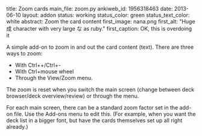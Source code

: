 title: Zoom cards
main_file: zoom.py
ankiweb_id: 1956318463
date: 2013-06-10
layout: addon
status: working
status_color: green
status_text_color: white
abstract: Zoom the card content
first_image: nana.png
first_alt: "Huge 成 character with very large な as ruby."
first_caption: OK, this is overdoing it

A simple add-on to zoom in and out the card content (text).  There are
three ways to zoom:

* With Ctrl++/Ctrl+-
* With Ctrl+mouse wheel
* Through the View/Zoom menu.


The zoom is reset when you switch the main screen (change between deck
browser/deck overview/review) or through the menu.

For each main screen, there can be a standard zoom factor set in the
add-on file. Use the Add-ons menu to edit this. (For example, when you
want the deck list in a bigger font, but have the cards themselves set
up all right already.)
